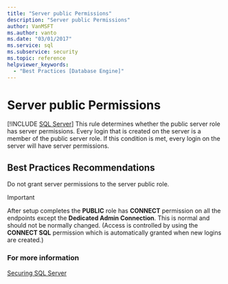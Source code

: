 ```yaml
---
title: "Server public Permissions"
description: "Server public Permissions"
author: VanMSFT
ms.author: vanto
ms.date: "03/01/2017"
ms.service: sql
ms.subservice: security
ms.topic: reference
helpviewer_keywords:
  - "Best Practices [Database Engine]"
---
```

# Server public Permissions
 [!INCLUDE [SQL Server](../../includes/applies-to-version/sqlserver.md)]
  This rule determines whether the public server role has server permissions. Every login that is created on the server is a member of the public server role. If this condition is met, every login on the server will have server permissions.  
  
## Best Practices Recommendations  
 Do not grant server permissions to the server public role.  
  
> [!IMPORTANT]  
>  After setup completes the **PUBLIC** role has **CONNECT** permission on all the endpoints except the **Dedicated Admin Connection**. This is normal and should not be normally changed. (Access is controlled by using the **CONNECT SQL** permission which is automatically granted when new logins are created.)  
  
### For more information  
 [Securing SQL Server](../../relational-databases/security/securing-sql-server.md)  
  
  
